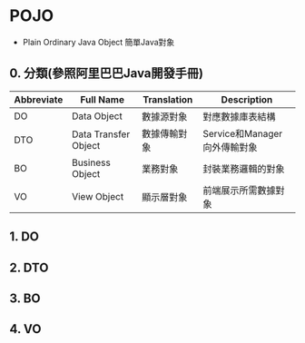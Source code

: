 # POJO
- Plain Ordinary Java Object 簡單Java對象

## 0. 分類(參照阿里巴巴Java開發手冊)
Abbreviate | Full Name | Translation | Description
-|-|-|-
DO | Data Object | 數據源對象 | 對應數據庫表結構
DTO | Data Transfer Object | 數據傳輸對象 | Service和Manager向外傳輸對象
BO | Business Object | 業務對象 | 封裝業務邏輯的對象
VO | View Object | 顯示層對象 | 前端展示所需數據對象

## 1. DO

## 2. DTO

## 3. BO

## 4. VO
